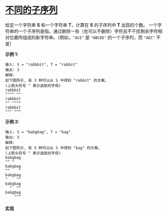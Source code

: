 # [不同的子序列](https://leetcode-cn.com/problems/distinct-subsequences/description/)

给定一个字符串 **S** 和一个字符串 **T**，计算在 **S** 的子序列中 **T** 出现的个数。
一个字符串的一个子序列是指，通过删除一些（也可以不删除）字符且不干扰剩余字符相对位置所组成的新字符串。（例如，`"ACE"` 是 `"ABCDE"` 的一个子序列，而 `"AEC"` 不是）

**示例 1:**
```
输入: S = "rabbbit", T = "rabbit"
输出: 3
解释:
如下图所示, 有 3 种可以从 S 中得到 "rabbit" 的方案。
(上箭头符号 ^ 表示选取的字母)
rabbbit
^^^^ ^^
rabbbit
^^ ^^^^
rabbbit
^^^ ^^^
```

**示例 2:**
```
输入: S = "babgbag", T = "bag"
输出: 5
解释:
如下图所示, 有 5 种可以从 S 中得到 "bag" 的方案。 
(上箭头符号 ^ 表示选取的字母)
babgbag
^^ ^
babgbag
^^    ^
babgbag
^    ^^
babgbag
  ^  ^^
babgbag
    ^^^
```

#### 实现
